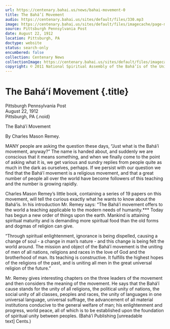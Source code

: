 ```yaml
---
url: https://centenary.bahai.us/news/bahai-movement-0
title: The Bahá’í Movement
audio: https://centenary.bahai.us/sites/default/files/330.mp3
image: https://centenary.bahai.us/sites/default/files/imagecache/page-main-image/images/press_clippings/08-22-1912%20Pittsburgh%20PA%20Post%20The%20Bahai%20Movement.png
source: Pittsburgh Pennsylvania Post
date: August 22, 1912
location: Pittsburgh, PA
doctype: website
status: search-only
encumbered: false
collection: Centenary News
collectionImage: https://centenary.bahai.us/sites/default/files/imagecache/theme-image/main_image/abdulbaha-overview-small_0.jpg
copyright: © 2011 National Spiritual Assembly of the Bahá’ís of the United States
---
```



# The Bahá’í Movement {.title}

Pittsburgh Pennsylvania Post  
August 22, 1912  
Pittsburgh, PA
{.noid}  



The Bahá’í Movement

By Charles Mason Remey.

MANY people are asking the question these days, “Just what is the Bahá’í movement, anyway?” The name is handed about, and suddenly we are conscious that it means something, and when we finally come to the point of asking what it is, we get various and sundry replies from people quite as much in the dark as ourselves, perhaps. If we persist with our question we find that the Bahá’í movement is a religious movement, and that a great number of people all over the world have become followers of this teaching and the number is growing rapidly.

Charles Mason Remey’s little book, containing a series of 19 papers on this movement, will tell the curious exactly what he wants to know about the Bahá’ís. In his introduction Mr. Remey says: “The Bahá’í movement offers to the world a teaching applicable to the modern needs of humanity.*** Today has begun a new order of things upon the earth. Mankind is attaining spiritual maturity and is demanding more spiritual food than the old forms and dogmas of religion can give.

“Through spiritual enlightenment, ignorance is being dispelled, causing a change of soul - a change in man’s nature - and this change is being felt the world around. The mission and object of the Bahá’í movement is the uniting of men of all nations, religions and races in the love of God and the brotherhood of man. Its teaching is constructive. It fulfills the highest hopes of the religions of the past, and is uniting all men in the great universal religion of the future.”

Mr. Remey gives interesting chapters on the three leaders of the movement and then considers the meaning of the movement. He says that the Bahá’í cause stands for the unity of all religions, the political unity of nations, the social unity of all classes, peoples and races, the unity of languages in one universal language, universal suffrage, the advancement of all material institutions conducive to the general welfare of man; his enlightenment and progress, world peace, all of which is to be established upon the foundation of spiritual unity between peoples. (Bahá’í Publishing \[unreadable text\] Cents.)